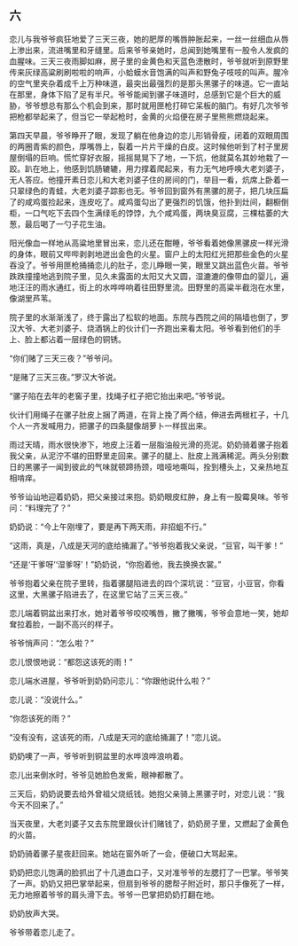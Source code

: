    

## 六

恋儿与我爷爷疯狂地爱了三天三夜，她的肥厚的嘴唇肿胀起来，一丝一丝细血从唇上渗出来，流进嘴里和牙缝里。后来爷爷亲她时，总闻到她嘴里有一股令人发疯的血腥味。三天三夜雨脚如麻，房子里的金黄色和天蓝色漶散时，爷爷就听到原野里传来灰绿高粱刷刷啦啦的响声，小蛤蟆水音饱满的叫声和野兔子吱吱的叫声。腥冷的空气里夹杂着成千上万种味道，最突出最强烈的是那头黑骡子的味道。它一直站在那里，身体下陷了足有半尺。爷爷能闻到骡子味道时，总感到它是个巨大的威胁，爷爷想总有那么个机会到来，那时就用匣枪打碎它呆板的脑门。有好几次爷爷把枪都举起来了，但当它一举起枪时，金黄的火焰便在房子里熊熊燃烧起来。

第四天早晨，爷爷睁开了眼，发现了躺在他身边的恋儿形销骨瘦，闭着的双眼周围的两圈青紫的颜色，厚嘴唇上，裂着一片片干燥的白皮。这时候他听到了村子里房屋倒塌的巨响。慌忙穿好衣服，摇摇晃晃下了地，一下炕，他就莫名其妙地栽了一跤。趴在地上，他感到饥肠辘辘，用力撑着爬起来，有力无气地呼唤大老刘婆子，无人答应。他撞开素日恋儿和大老刘婆子住的房间的门，举目一看，炕席上卧着一只翠绿色的青蛙，大老刘婆子踪影也无。爷爷回到窗外有黑骡的房子，把几块压扁了的咸鸡蛋捡起来，连皮吃了。咸鸡蛋勾出了更强烈的饥饿，他扑到灶间，翻橱倒柜，一口气吃下去四个生满绿毛的饽饽，九个咸鸡蛋，两块臭豆腐，三棵枯萎的大葱，最后喝了一勺子花生油。

阳光像血一样地从高粱地里冒出来，恋儿还在酣睡，爷爷看着她像黑骡皮一样光滑的身体，眼前又哔哔剥剥地迸出金色的火星。窗户上的太阳红光把那些金色的火星吞没了。爷爷用匣枪捅捅恋儿的肚子，恋儿睁眼一笑，眼里又跳出蓝色火苗。爷爷跌跌撞撞地逃到院子里，见久未露面的太阳又大又圆，湿漉漉的像带血的婴儿，遍地汪汪的雨水通红，街上的水哗哗响着往田野里流。田野里的高粱半截泡在水里，像湖里芦苇。

院子里的水渐渐浅了，终于露出了松软的地面。东院与西院之间的隔墙也倒了，罗汉大爷、大老刘婆子、烧酒锅上的伙计们一齐跑出来看太阳。爷爷看到他们的手上、脸上都沾着一层绿色的铜锈。

“你们赌了三天三夜？”爷爷问。

“是赌了三天三夜。”罗汉大爷说。

“骡子陷在去年的老窖子里，找绳子杠子把它抬出来吧。”爷爷说。

伙计们用绳子在骡子肚皮上捆了两道，在背上挽了两个结，伸进去两根杠子，十几个人一齐发喊用力，把骡子的四条腿像胡萝卜一样拔出来。

雨过天晴，雨水很快渗下，地皮上汪着一层脂油般光滑的亮泥。奶奶骑着骡子抱着我父亲，从泥泞不堪的田野里走回来。骡子的腿上、肚皮上溅满稀泥。两头分别数日的黑骡子一闻到彼此的气味就顿蹄扬颈，喑哑地嘶叫，拴到槽头上，又亲热地互相啃痒。

爷爷讪讪地迎着奶奶，把父亲接过来抱。奶奶眼皮红肿，身上有一股霉臭味。爷爷问：“料理完了？”

奶奶说：“今上午刚埋了，要是再下两天雨，非招蛆不行。”

“这雨，真是，八成是天河的底给捅漏了。”爷爷抱着我父亲说，“豆官，叫干爹！”

“还是‘干爹呀’‘湿爹呀’！”奶奶说，“你抱着他，我去换换衣裳。”

爷爷抱着父亲在院子里转，指着骡腿陷进去的四个深坑说：“豆官，小豆官，你看这里，大黑骡子陷进去了，在这里它站了三天三夜。”

恋儿端着铜盆出来打水，她对着爷爷咬咬嘴唇，撇了撇嘴，爷爷会意地一笑，她却耷拉着脸，一副不高兴的样子。

爷爷悄声问：“怎么啦？”

恋儿恨恨地说：“都怨这该死的雨！”

恋儿端水进屋，爷爷听到奶奶问恋儿：“你跟他说什么啦？”

恋儿说：“没说什么。”

“你怨该死的雨？”

“没有没有，这该死的雨，八成是天河的底给捅漏了！”恋儿说。

奶奶噢了一声，爷爷听到铜盆里的水哗浪哗浪响着。

恋儿出来倒水时，爷爷见她脸色发紫，眼神都散了。

三天后，奶奶说要去给外曾祖父烧纸钱。她抱父亲骑上黑骡子时，对恋儿说：“我今天不回来了。”

当天夜里，大老刘婆子又去东院里跟伙计们赌钱了，奶奶房子里，又燃起了金黄色的火苗。

奶奶骑着骡子星夜赶回来。她站在窗外听了一会，便破口大骂起来。

奶奶把恋儿饱满的脸抓出了十几道血口子，又对准爷爷的左腮打了一巴掌。爷爷笑了一声。奶奶又把巴掌举起来，但扇到爷爷的腮帮子附近时，那只手像死了一样，无力地擦着爷爷的肩头滑下去。爷爷一巴掌把奶奶打翻在地。

奶奶放声大哭。

爷爷带着恋儿走了。